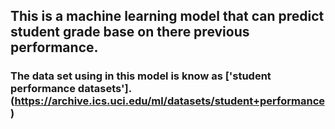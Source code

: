 ## This is a machine learning model that can predict student grade base on there previous performance.
### The data set using in this model is know as ['student performance datasets'].(https://archive.ics.uci.edu/ml/datasets/student+performance)
